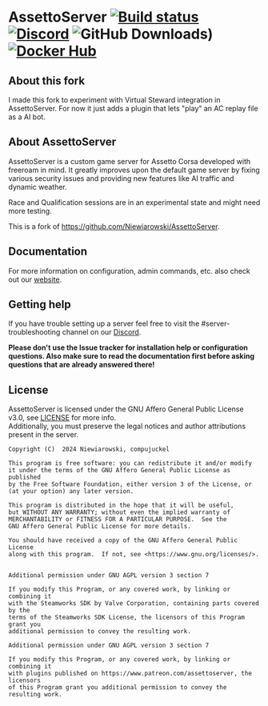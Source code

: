 # AssettoServer [![Build status](https://img.shields.io/github/actions/workflow/status/compujuckel/AssettoServer/dotnet.yml?logo=github&label=Build)](https://github.com/compujuckel/AssettoServer/actions/workflows/dotnet.yml) [![Discord](https://img.shields.io/discord/890676433746268231?logo=discord&label=Discord&color=7289da)](https://discord.gg/uXEXRcSkyz) ![GitHub Downloads)](https://img.shields.io/github/downloads/compujuckel/AssettoServer/total?color=gold&label=Downloads) [![Docker Hub](https://img.shields.io/docker/v/compujuckel/assettoserver?logo=docker&label=Docker)](https://hub.docker.com/r/compujuckel/assettoserver)

## About this fork
I made this fork to experiment with Virtual Steward integration in AssettoServer. For now it just adds a plugin that lets "play" an AC replay file as a AI bot.

## About AssettoServer
AssettoServer is a custom game server for Assetto Corsa developed with freeroam in mind. It greatly improves upon the default game server by fixing various security issues and providing new features like AI traffic and dynamic weather.

Race and Qualification sessions are in an experimental state and might need more testing.

This is a fork of https://github.com/Niewiarowski/AssettoServer.

## Documentation
For more information on configuration, admin commands, etc. also check out our [website](https://assettoserver.org/).

## Getting help
If you have trouble setting up a server feel free to visit the #server-troubleshooting channel on our [Discord](https://discord.gg/uXEXRcSkyz).

**Please don't use the Issue tracker for installation help or configuration questions. Also make sure to read the documentation first before asking questions that are already answered there!**

## License
AssettoServer is licensed under the GNU Affero General Public License v3.0, see [LICENSE](https://github.com/compujuckel/AssettoServer/blob/master/LICENSE) for more info.  
Additionally, you must preserve the legal notices and author attributions present in the server.

```
Copyright (C)  2024 Niewiarowski, compujuckel

This program is free software: you can redistribute it and/or modify
it under the terms of the GNU Affero General Public License as published
by the Free Software Foundation, either version 3 of the License, or
(at your option) any later version.

This program is distributed in the hope that it will be useful,
but WITHOUT ANY WARRANTY; without even the implied warranty of
MERCHANTABILITY or FITNESS FOR A PARTICULAR PURPOSE.  See the
GNU Affero General Public License for more details.

You should have received a copy of the GNU Affero General Public License
along with this program.  If not, see <https://www.gnu.org/licenses/>.


Additional permission under GNU AGPL version 3 section 7

If you modify this Program, or any covered work, by linking or combining it 
with the Steamworks SDK by Valve Corporation, containing parts covered by the
terms of the Steamworks SDK License, the licensors of this Program grant you
additional permission to convey the resulting work.

Additional permission under GNU AGPL version 3 section 7

If you modify this Program, or any covered work, by linking or combining it 
with plugins published on https://www.patreon.com/assettoserver, the licensors
of this Program grant you additional permission to convey the resulting work.
```
